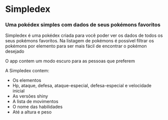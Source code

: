 # Simpledex
### Uma pokédex simples com dados de seus pokémons favoritos

Simpledex é uma pokédex criada para você poder ver os dados de todos os seus pokémons favoritos.
Na listagem de pokémons é possível filtrar os pokémons por elemento para ser mais fácil de encontrar o pokémon desejado

O app contem um modo escuro para as pessoas que preferem

A Simpledex contem:
* Os elementos
* Hp, ataque, defesa, ataque-especial, defesa-especial e velocidade inicial
* As versões shiny
* A lista de movimentos
* O nome das habilidades
* Até a altura e peso
